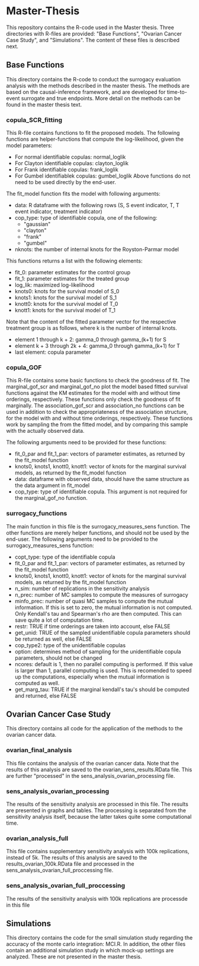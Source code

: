 # Master-Thesis
This repository contains the R-code used in the Master thesis. Three directories with R-files are provided: "Base Functions", "Ovarian Cancer Case Study", and "Simulations".
The content of these files is described next.

## Base Functions

This directory contains the R-code to conduct the surrogacy evaluation analysis with the methods described in the master thesis.
The methods are based on the causal-inference framework, and are developed for time-to-event surrogate and true endpoints. 
More detail on the methods can be found in the master thesis text.

### copula_SCR_fitting

This R-file contains functions to fit the proposed models. 
The following functions are helper-functions that compute the log-likelihood, given the model parameters:
- For normal identifiable copulas: normal_loglik
- For Clayton identifiable copulas: clayton_loglik
- For Frank identifiable copulas: frank_loglik
- For Gumbel identifiablek copulas: gumbel_loglik
Above functions do not need to be used directly by the end-user.

The fit_model function fits the model with following arguments:
- data: R dataframe with the following rows (S, S event indicator, T, T event indicator, treatment indicator)
- cop_type: type of identifiable copula, one of the following:
  - "gaussian"
  - "clayton"
  - "frank"
  - "gumbel"
- nknots: the number of internal knots for the Royston-Parmar model

This functions returns a list with the following elements:
- fit_0: parameter estimates for the control group
- fit_1: parameter estimates for the treated group
- log_lik: maximized log-likelihood
- knots0: knots for the survival model of S_0
- knots1: knots for the survival model of S_1
- knott0: knots for the survival model of T_0
- knott1: knots for the survival model of T_1

Note that the content of the fitted parameter vector for the respective treatment group is as follows, where k is the number of internal knots. 
- element 1 through k + 2: gamma_0 through gamma_(k+1) for S
- element k + 3 through 2k + 4: gamma_0 through gamma_(k+1) for T
- last element: copula parameter

### copula_GOF

This R-file contains some basic functions to check the goodness of fit.
The marginal_gof_scr and marginal_gof_no plot the model based fitted survival functions against the KM estimates for the model with and without time orderings, respectively. These functions only check the goodness of fit marginally. The association_gof_scr and association_no functions can be used in addition to check the appropriateness of the association structure, for the model with and without time orderings, respectively. These functions work by sampling the from the fitted model, and by comparing this sample with the actually observed data.

The following arguments need to be provided for these functions:
- fit_0_par and fit_1_par: vectors of parameter estimates, as returned by the fit_model function
- knots0, knots1, knott0, knott1: vector of knots for the marginal survival models, as returned by the fit_model function
- data: dataframe with observed data, should have the same structure as the data argument in fit_model
- cop_type: type of identifiable copula. This argument is not required for the marginal_gof_no function.

### surrogacy_functions

The main function in this file is the surrogacy_measures_sens function. The other functions are merely helper functions, and should not be used by the end-user.
The following arguments need to be provided to the surrogacy_measures_sens function:
- copt_type: type of the identifiable copula
- fit_0_par and fit_1_par: vectors of parameter estimates, as returned by the fit_model function
- knots0, knots1, knott0, knott1: vector of knots for the marginal survival models, as returned by the fit_model function
- n_sim: number of replications in the sensitivity analysis
- n_prec: number of MC samples to compute the measures of surrogacy
- minfo_prec: number of quasi MC samples to compute the mutual information. If this is set to zero, the mutual information is not computed. Only Kendall's tau and Spearman's rho are then computed. This can save quite a lot of computation time.
- restr: TRUE if time orderings are taken into account, else FALSE
- get_unid: TRUE of the sampled unidentifiable copula parameters should be returned as well, else FALSE
- cop_type2: type of the unidentifiable copulas
- option: determines method of sampling for the unidentifiable copula parameters, should not be changed
- ncores: default is 1, then no parallel computing is performed. If this value is larger than 1, parallel computing is used. This is recomended to speed up the computations, especially when the mutual information is computed as well.
- get_marg_tau: TRUE if the marginal kendall's tau's should be computed and returned, else FALSE
 

## Ovarian Cancer Case Study

This directory contains all code for the application of the methods to the ovarian cancer data. 

### ovarian_final_analysis

This file contains the analysis of the ovarian cancer data. Note that the results of this analysis are saved to the ovarian_sens_results.RData file. This are further "processed" in the sens_analysis_ovarian_processing file. 

### sens_analysis_ovarian_processing

The results of the sensitivity analysis are processed in this file. The results are presented in graphs and tables. The processing is separated from the sensitivity analysis itself, because the latter takes quite some computational time.

### ovarian_analysis_full

This file contains supplementary sensitivity analysis with 100k replications, instead of 5k. The results of this analysis are saved to the results_ovarian_100k.RData file and processed in the sens_analysis_ovarian_full_proccessing file. 

### sens_analysis_ovarian_full_proccessing

The results of the sensitivity analysis with 100k replications are processde in this file

## Simulations

This directory contains the code for the small simulation study regarding the accuracy of the monte carlo integration: MCI.R. In addition, the other files contain an additional simulation study in which mock-up settings are analyzed. These are not presented in the master thesis. 





